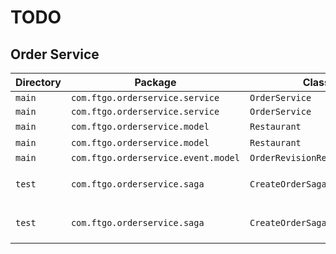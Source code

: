 # TODO

## Order Service
| Directory | Package | Class | Function | Description |
|----|----|----|----|----|
| `main` | `com.ftgo.orderservice.service` | `OrderService` | `noteReversingAuthorization()` | |
| `main` | `com.ftgo.orderservice.service` | `OrderService` | `reviseMenu()` | |
| `main` | `com.ftgo.orderservice.model` | `Restaurant` | `reviseMenu`() | |
| `main` | `com.ftgo.orderservice.model` | `Restaurant` | `verifyRestaurantDetails`() | |
| `main` | `com.ftgo.orderservice.event.model` | `OrderRevisionRejectedEvent` | `OrderRevisionRejectedEvent()` | |
| `test` | `com.ftgo.orderservice.saga` | `CreateOrderSagaTest` | `shouldCreateOrder()` | Add `TicketDetails` parameter |
| `test` | `com.ftgo.orderservice.saga` | `CreateOrderSagaTest` | `shouldRejectDueToFailedAuthorizxation()` | Add `TicketDetails` parameter |
